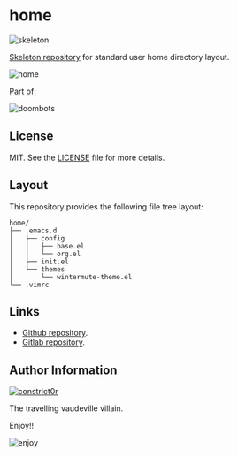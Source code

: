 # home

![skeleton](https://gitlab.com/constrict0r/img/raw/master/skeleton.png)

[Skeleton repository](http://www.linfo.org/etc_skel.html) for standard user home directory layout.

![home](https://gitlab.com/constrict0r/img/raw/master/home/home.png)

[Part of:](https://gitlab.com/explore/projects?tag=doombots)

![doombots](https://gitlab.com/constrict0r/img/raw/master/doombots.png)

## License

MIT. See the [LICENSE](https://gitlab.com/constrict0r/home/raw/master/LICENSE) file for more details.

## Layout

This repository provides the following file tree layout:

```
home/
├── .emacs.d
│   ├── config
│   │   ├── base.el
│   │   └── org.el
│   ├── init.el
│   └── themes
│       └── wintermute-theme.el
└── .vimrc
```

## Links

  - [Github repository](https://github.com/constrict0r/home).
  - [Gitlab repository](https://gitlab.com/constrict0r/home).

## Author Information

[![constrict0r](https://gitlab.com/constrict0r/img/raw/master/author.png)](https://gitlab.com/constrict0r)

The travelling vaudeville villain.

Enjoy!!

![enjoy](https://gitlab.com/constrict0r/img/raw/master/enjoy.png)
